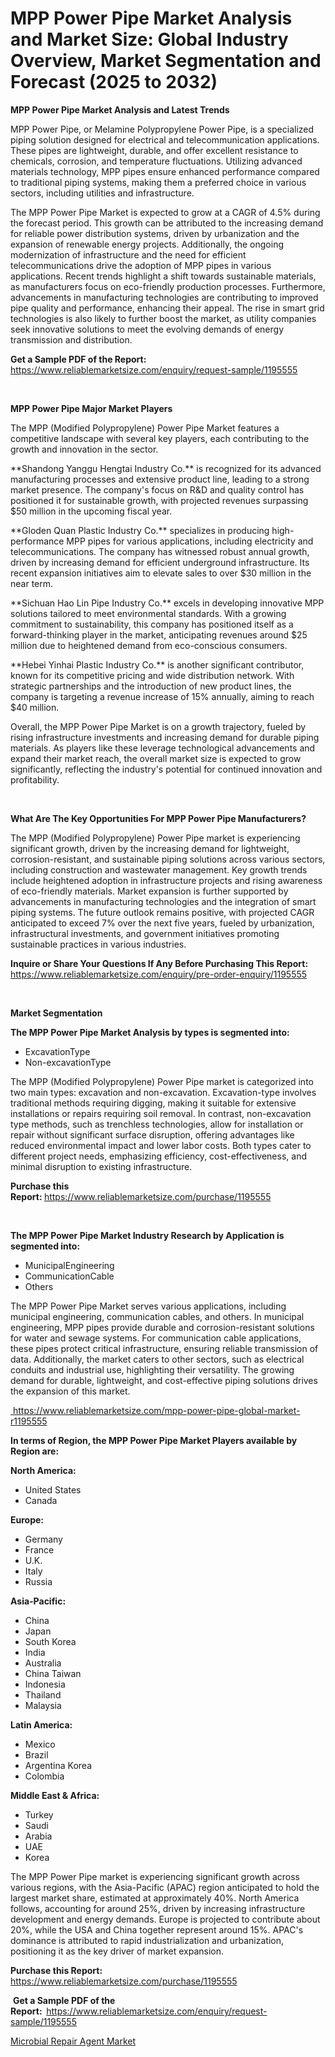 <p><h1>MPP Power Pipe Market Analysis and Market Size: Global Industry Overview, Market Segmentation and Forecast (2025 to 2032)</h1></p><p><strong>MPP Power Pipe Market Analysis and Latest Trends</strong></p>
<p><p>MPP Power Pipe, or Melamine Polypropylene Power Pipe, is a specialized piping solution designed for electrical and telecommunication applications. These pipes are lightweight, durable, and offer excellent resistance to chemicals, corrosion, and temperature fluctuations. Utilizing advanced materials technology, MPP pipes ensure enhanced performance compared to traditional piping systems, making them a preferred choice in various sectors, including utilities and infrastructure.</p><p>The MPP Power Pipe Market is expected to grow at a CAGR of 4.5% during the forecast period. This growth can be attributed to the increasing demand for reliable power distribution systems, driven by urbanization and the expansion of renewable energy projects. Additionally, the ongoing modernization of infrastructure and the need for efficient telecommunications drive the adoption of MPP pipes in various applications. Recent trends highlight a shift towards sustainable materials, as manufacturers focus on eco-friendly production processes. Furthermore, advancements in manufacturing technologies are contributing to improved pipe quality and performance, enhancing their appeal. The rise in smart grid technologies is also likely to further boost the market, as utility companies seek innovative solutions to meet the evolving demands of energy transmission and distribution.</p></p>
<p><strong>Get a Sample PDF of the Report:&nbsp;</strong> <a href="https://www.reliablemarketsize.com/enquiry/request-sample/1195555?utm_campaign=3169&utm_medium=2&utm_source=Github&utm_content=ia&utm_term=22032025&utm_id=mpp-power-pipe">https://www.reliablemarketsize.com/enquiry/request-sample/1195555</a></p>
<p>&nbsp;</p>
<p><strong>MPP Power Pipe Major Market Players</strong></p>
<p><p>The MPP (Modified Polypropylene) Power Pipe Market features a competitive landscape with several key players, each contributing to the growth and innovation in the sector. </p><p>**Shandong Yanggu Hengtai Industry Co.** is recognized for its advanced manufacturing processes and extensive product line, leading to a strong market presence. The company's focus on R&D and quality control has positioned it for sustainable growth, with projected revenues surpassing $50 million in the upcoming fiscal year.</p><p>**Gloden Quan Plastic Industry Co.** specializes in producing high-performance MPP pipes for various applications, including electricity and telecommunications. The company has witnessed robust annual growth, driven by increasing demand for efficient underground infrastructure. Its recent expansion initiatives aim to elevate sales to over $30 million in the near term.</p><p>**Sichuan Hao Lin Pipe Industry Co.** excels in developing innovative MPP solutions tailored to meet environmental standards. With a growing commitment to sustainability, this company has positioned itself as a forward-thinking player in the market, anticipating revenues around $25 million due to heightened demand from eco-conscious consumers.</p><p>**Hebei Yinhai Plastic Industry Co.** is another significant contributor, known for its competitive pricing and wide distribution network. With strategic partnerships and the introduction of new product lines, the company is targeting a revenue increase of 15% annually, aiming to reach $40 million.</p><p>Overall, the MPP Power Pipe Market is on a growth trajectory, fueled by rising infrastructure investments and increasing demand for durable piping materials. As players like these leverage technological advancements and expand their market reach, the overall market size is expected to grow significantly, reflecting the industry's potential for continued innovation and profitability.</p></p>
<p>&nbsp;</p>
<p><strong>What Are The Key Opportunities For MPP Power Pipe Manufacturers?</strong></p>
<p><p>The MPP (Modified Polypropylene) Power Pipe market is experiencing significant growth, driven by the increasing demand for lightweight, corrosion-resistant, and sustainable piping solutions across various sectors, including construction and wastewater management. Key growth trends include heightened adoption in infrastructure projects and rising awareness of eco-friendly materials. Market expansion is further supported by advancements in manufacturing technologies and the integration of smart piping systems. The future outlook remains positive, with projected CAGR anticipated to exceed 7% over the next five years, fueled by urbanization, infrastructural investments, and government initiatives promoting sustainable practices in various industries.</p></p>
<p><strong>Inquire or Share Your Questions If Any Before Purchasing This Report:</strong> <a href="https://www.reliablemarketsize.com/enquiry/pre-order-enquiry/1195555?utm_campaign=3169&utm_medium=2&utm_source=Github&utm_content=ia&utm_term=22032025&utm_id=mpp-power-pipe">https://www.reliablemarketsize.com/enquiry/pre-order-enquiry/1195555</a></p>
<p>&nbsp;</p>
<p><strong>Market Segmentation</strong></p>
<p><strong>The MPP Power Pipe Market Analysis by types is segmented into:</strong></p>
<p><ul><li>ExcavationType</li><li>Non-excavationType</li></ul></p>
<p><p>The MPP (Modified Polypropylene) Power Pipe market is categorized into two main types: excavation and non-excavation. Excavation-type involves traditional methods requiring digging, making it suitable for extensive installations or repairs requiring soil removal. In contrast, non-excavation type methods, such as trenchless technologies, allow for installation or repair without significant surface disruption, offering advantages like reduced environmental impact and lower labor costs. Both types cater to different project needs, emphasizing efficiency, cost-effectiveness, and minimal disruption to existing infrastructure.</p></p>
<p><strong>Purchase this Report:&nbsp;</strong><a href="https://www.reliablemarketsize.com/purchase/1195555?utm_campaign=3169&utm_medium=2&utm_source=Github&utm_content=ia&utm_term=22032025&utm_id=mpp-power-pipe">https://www.reliablemarketsize.com/purchase/1195555</a></p>
<p>&nbsp;</p>
<p><strong>The MPP Power Pipe Market Industry Research by Application is segmented into:</strong></p>
<p><ul><li>MunicipalEngineering</li><li>CommunicationCable</li><li>Others</li></ul></p>
<p><p>The MPP Power Pipe Market serves various applications, including municipal engineering, communication cables, and others. In municipal engineering, MPP pipes provide durable and corrosion-resistant solutions for water and sewage systems. For communication cable applications, these pipes protect critical infrastructure, ensuring reliable transmission of data. Additionally, the market caters to other sectors, such as electrical conduits and industrial use, highlighting their versatility. The growing demand for durable, lightweight, and cost-effective piping solutions drives the expansion of this market.</p></p>
<p><a href="https://www.reliablemarketsize.com/mpp-power-pipe-global-market-r1195555?utm_campaign=3169&utm_medium=2&utm_source=Github&utm_content=ia&utm_term=22032025&utm_id=mpp-power-pipe">&nbsp;https://www.reliablemarketsize.com/mpp-power-pipe-global-market-r1195555</a></p>
<p><strong>In terms of Region, the MPP Power Pipe Market Players available by Region are:</strong></p>
<p>
    <p> <strong> North America: </strong>
        <ul>
            <li>United States</li>
            <li>Canada</li>
        </ul>
        </p> 
    <p> <strong> Europe: </strong>
        <ul>
            <li>Germany</li>
            <li>France</li>
            <li>U.K.</li>
            <li>Italy</li>
            <li>Russia</li>
        </ul>
        </p> 
    <p> <strong> Asia-Pacific: </strong>
        <ul>
            <li>China</li>
            <li>Japan</li>
            <li>South Korea</li>
            <li>India</li>
            <li>Australia</li>
            <li>China Taiwan</li>
            <li>Indonesia</li>
            <li>Thailand</li>
            <li>Malaysia</li>
        </ul>
        </p> 
    <p> <strong> Latin America: </strong>
        <ul>
            <li>Mexico</li>
            <li>Brazil</li>
            <li>Argentina Korea</li>
            <li>Colombia</li>
        </ul>
        </p> 
    <p> <strong> Middle East & Africa: </strong>
        <ul>
            <li>Turkey</li>
            <li>Saudi</li>
            <li>Arabia</li>
            <li>UAE</li>
            <li>Korea</li>
        </ul>
    </p>
    </p>
<p><p>The MPP Power Pipe market is experiencing significant growth across various regions, with the Asia-Pacific (APAC) region anticipated to hold the largest market share, estimated at approximately 40%. North America follows, accounting for around 25%, driven by increasing infrastructure development and energy demands. Europe is projected to contribute about 20%, while the USA and China together represent around 15%. APAC's dominance is attributed to rapid industrialization and urbanization, positioning it as the key driver of market expansion.</p></p>
<p><strong>Purchase this Report: </strong><a href="https://www.reliablemarketsize.com/purchase/1195555?utm_campaign=3169&utm_medium=2&utm_source=Github&utm_content=ia&utm_term=22032025&utm_id=mpp-power-pipe">https://www.reliablemarketsize.com/purchase/1195555</a></p>
<p>&nbsp;<strong>Get a Sample PDF of the Report:&nbsp;&nbsp;</strong><a href="https://www.reliablemarketsize.com/enquiry/request-sample/1195555?utm_campaign=3169&utm_medium=2&utm_source=Github&utm_content=ia&utm_term=22032025&utm_id=mpp-power-pipe">https://www.reliablemarketsize.com/enquiry/request-sample/1195555</a></p>
<p><strong></strong></p>
<p><p><a href="https://github.com/balapopepi/Market-Research-Report-List-1/blob/main/microbial-repair-agent-market.md?utm_campaign=3169&utm_medium=2&utm_source=Github&utm_content=ia&utm_term=22032025&utm_id=mpp-power-pipe">Microbial Repair Agent Market</a></p></p>